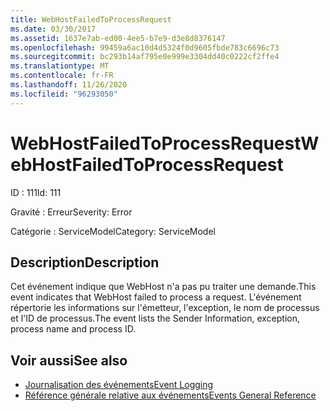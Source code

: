 ```yaml
---
title: WebHostFailedToProcessRequest
ms.date: 03/30/2017
ms.assetid: 1637e7ab-ed00-4ee5-b7e9-d3e8d8376147
ms.openlocfilehash: 99459a6ac10d4d5324f0d9605fbde783c6696c73
ms.sourcegitcommit: bc293b14af795e0e999e3304dd40c0222cf2ffe4
ms.translationtype: MT
ms.contentlocale: fr-FR
ms.lasthandoff: 11/26/2020
ms.locfileid: "96293050"
---
```

# <a name="webhostfailedtoprocessrequest"></a><span data-ttu-id="87e6b-102">WebHostFailedToProcessRequest</span><span class="sxs-lookup"><span data-stu-id="87e6b-102">WebHostFailedToProcessRequest</span></span>

<span data-ttu-id="87e6b-103">ID : 111</span><span class="sxs-lookup"><span data-stu-id="87e6b-103">Id: 111</span></span>  
  
 <span data-ttu-id="87e6b-104">Gravité : Erreur</span><span class="sxs-lookup"><span data-stu-id="87e6b-104">Severity: Error</span></span>  
  
 <span data-ttu-id="87e6b-105">Catégorie : ServiceModel</span><span class="sxs-lookup"><span data-stu-id="87e6b-105">Category: ServiceModel</span></span>  
  
## <a name="description"></a><span data-ttu-id="87e6b-106">Description</span><span class="sxs-lookup"><span data-stu-id="87e6b-106">Description</span></span>  

 <span data-ttu-id="87e6b-107">Cet événement indique que WebHost n'a pas pu traiter une demande.</span><span class="sxs-lookup"><span data-stu-id="87e6b-107">This event indicates that WebHost failed to process a request.</span></span> <span data-ttu-id="87e6b-108">L'événement répertorie les informations sur l'émetteur, l'exception, le nom de processus et l'ID de processus.</span><span class="sxs-lookup"><span data-stu-id="87e6b-108">The event lists the Sender Information, exception, process name and process ID.</span></span>  
  
## <a name="see-also"></a><span data-ttu-id="87e6b-109">Voir aussi</span><span class="sxs-lookup"><span data-stu-id="87e6b-109">See also</span></span>

- [<span data-ttu-id="87e6b-110">Journalisation des événements</span><span class="sxs-lookup"><span data-stu-id="87e6b-110">Event Logging</span></span>](index.md)
- [<span data-ttu-id="87e6b-111">Référence générale relative aux événements</span><span class="sxs-lookup"><span data-stu-id="87e6b-111">Events General Reference</span></span>](events-general-reference.md)
